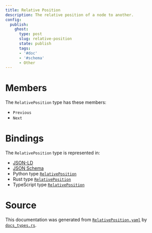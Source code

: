 ```yaml
---
title: Relative Position
description: The relative position of a node to another.
config:
  publish:
    ghost:
      type: post
      slug: relative-position
      state: publish
      tags:
      - '#doc'
      - '#schema'
      - Other
---
```


# Members

The `RelativePosition` type has these members:

- `Previous`
- `Next`

# Bindings

The `RelativePosition` type is represented in:

- [JSON-LD](https://stencila.org/RelativePosition.jsonld)
- [JSON Schema](https://stencila.org/RelativePosition.schema.json)
- Python type [`RelativePosition`](https://github.com/stencila/stencila/blob/main/python/python/stencila/types/relative_position.py)
- Rust type [`RelativePosition`](https://github.com/stencila/stencila/blob/main/rust/schema/src/types/relative_position.rs)
- TypeScript type [`RelativePosition`](https://github.com/stencila/stencila/blob/main/ts/src/types/RelativePosition.ts)

# Source

This documentation was generated from [`RelativePosition.yaml`](https://github.com/stencila/stencila/blob/main/schema/RelativePosition.yaml) by [`docs_types.rs`](https://github.com/stencila/stencila/blob/main/rust/schema-gen/src/docs_types.rs).
